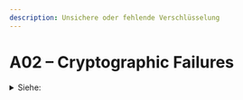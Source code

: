 ```yaml
---
description: Unsichere oder fehlende Verschlüsselung
---
```


# A02 – Cryptographic Failures

<details>

<summary>Siehe:</summary>

* TLS-Konfigurationsfehler
* schwache Hashes

</details>
